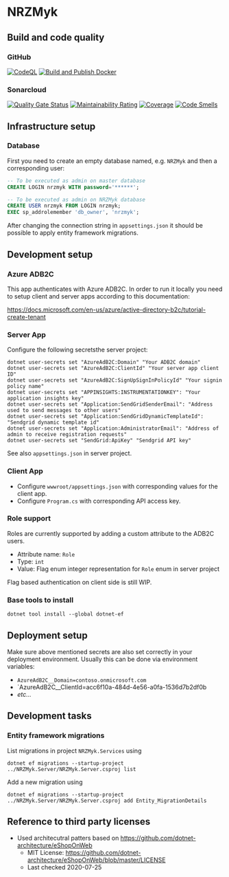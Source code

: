 # NRZMyk

## Build and code quality

### GitHub

[![CodeQL](https://github.com/markusrt/NRZMyk/actions/workflows/codeql-analysis.yml/badge.svg?branch=master)](https://github.com/markusrt/NRZMyk/actions/workflows/codeql-analysis.yml) [![Build and Publish Docker](https://github.com/markusrt/NRZMyk/actions/workflows/docker-build-and-publish.yml/badge.svg?branch=master)](https://github.com/markusrt/NRZMyk/actions/workflows/docker-build-and-publish.yml)

### Sonarcloud

[![Quality Gate Status](https://sonarcloud.io/api/project_badges/measure?project=markusrt_NRZMyk&metric=alert_status)](https://sonarcloud.io/summary/new_code?id=markusrt_NRZMyk) [![Maintainability Rating](https://sonarcloud.io/api/project_badges/measure?project=markusrt_NRZMyk&metric=sqale_rating)](https://sonarcloud.io/summary/new_code?id=markusrt_NRZMyk) [![Coverage](https://sonarcloud.io/api/project_badges/measure?project=markusrt_NRZMyk&metric=coverage)](https://sonarcloud.io/summary/new_code?id=markusrt_NRZMyk) [![Code Smells](https://sonarcloud.io/api/project_badges/measure?project=markusrt_NRZMyk&metric=code_smells)](https://sonarcloud.io/summary/new_code?id=markusrt_NRZMyk)

## Infrastructure setup

### Database

First you need to create an empty database named, e.g. `NRZMyk` and then
a corresponding user:

```sql
-- To be executed as admin on master database
CREATE LOGIN nrzmyk WITH password='******';

-- To be executed as admin on NRZMyk database
CREATE USER nrzmyk FROM LOGIN nrzmyk;
EXEC sp_addrolemember 'db_owner', 'nrzmyk';
```

After changing the connection string in `appsettings.json` it should
be possible to apply entity framework migrations.

## Development setup

### Azure ADB2C

This app authenticates with Azure ADB2C. In order to run it locally you need 
to setup client and server apps according to this documentation:

<https://docs.microsoft.com/en-us/azure/active-directory-b2c/tutorial-create-tenant>

### Server App

Configure the following secretsthe server project:

```shell
dotnet user-secrets set "AzureAdB2C:Domain" "Your ADB2C domain"
dotnet user-secrets set "AzureAdB2C:ClientId" "Your server app client ID"
dotnet user-secrets set "AzureAdB2C:SignUpSignInPolicyId" "Your signin policy name"
dotnet user-secrets set "APPINSIGHTS:INSTRUMENTATIONKEY": "Your application insights key"
dotnet user-secrets set "Application:SendGridSenderEmail": "Address used to send messages to other users"
dotnet user-secrets set "Application:SendGridDynamicTemplateId": "Sendgrid dynamic template id"
dotnet user-secrets set "Application:AdministratorEmail": "Address of admin to receive registration requests"
dotnet user-secrets set "SendGrid:ApiKey" "Sendgrid API key"
```

See also `appsettings.json` in server project.

### Client App

- Configure `wwwroot/appsettings.json` with corresponding values for the client app.
- Configure `Program.cs` with corresponding API access key.

### Role support

Roles are currently supported by adding a custom attribute to the ADB2C users.

- Attribute name: `Role`
- Type: `int`
- Value: Flag enum integer representation for `Role` enum in server project

Flag based authentication on client side is still WIP.

### Base tools to install

```
dotnet tool install --global dotnet-ef
```

## Deployment setup

Make sure above mentioned secrets are also set correctly in your deployment environment. Usually this 
can be done via environment variables:

- `AzureAdB2C__Domain=contoso.onmicrosoft.com`
- `AzureAdB2C__ClientId=acc6f10a-484d-4e56-a0fa-1536d7b2df0b
- *etc...*

## Development tasks

### Entity framework migrations

List migrations in project `NRZMyk.Services` using

```
dotnet ef migrations --startup-project ../NRZMyk.Server/NRZMyk.Server.csproj list 
```

Add a new migration using

```
dotnet ef migrations --startup-project ../NRZMyk.Server/NRZMyk.Server.csproj add Entity_MigrationDetails 
```


## Reference to third party licenses

- Used architecutral patters based on <https://github.com/dotnet-architecture/eShopOnWeb>
  - MIT License: https://github.com/dotnet-architecture/eShopOnWeb/blob/master/LICENSE
  - Last checked 2020-07-25